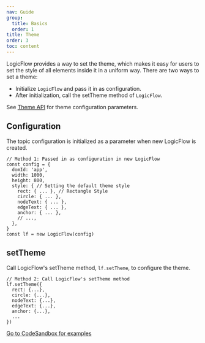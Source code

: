 ```yaml
---
nav: Guide
group:
  title: Basics
  order: 1
title: Theme
order: 3
toc: content
---
```


LogicFlow provides a way to set the theme, which makes it easy for users to set the style of all elements inside it in a uniform way.
There are two ways to set a theme:

- Initialize `LogicFlow` and pass it in as configuration.
- After initialization, call the setTheme method of `LogicFlow`.

See [Theme API](../../api/theme.en.md) for theme configuration parameters.

## Configuration

The topic configuration is initialized as a parameter when new LogicFlow is created.

```tsx | pure
// Method 1: Passed in as configuration in new LogicFlow
const config = {
  domId: 'app',
  width: 1000,
  height: 800,
  style: { // Setting the default theme style
    rect: { ... }, // Rectangle Style
    circle: { ... },
    nodeText: { ... },
    edgeText: { ... },
    anchor: { ... },
    // ...,
  },
}
const lf = new LogicFlow(config)
```

## setTheme

Call LogicFlow's setTheme method, `lf.setTheme`, to configure the theme.

```tsx | pure
// Method 2: Call LogicFlow's setTheme method
lf.setTheme({
  rect: {...},
  circle: {...},
  nodeText: {...},
  edgeText: {...},
  anchor: {...},
  ...
})
```

<a href="https://codesandbox.io/embed/logicflow-step6-err2o?fontsize=14&hidenavigation=1&theme=dark&view=preview" target="_blank"> Go to CodeSandbox for examples </a>
